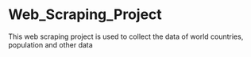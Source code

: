 # Web_Scraping_Project
This web scraping project is used to collect the data of world countries, population and other data
